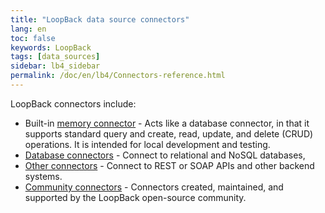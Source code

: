 ```yaml
---
title: "LoopBack data source connectors"
lang: en
toc: false
keywords: LoopBack
tags: [data_sources]
sidebar: lb4_sidebar
permalink: /doc/en/lb4/Connectors-reference.html
---
```


LoopBack connectors include:

- Built-in [memory connector](Memory-connector.html) - Acts like a database connector, in that it supports standard query and create, read, update, and delete (CRUD) operations. It is intended for local development and testing.
- [Database connectors](Database-connectors.html) - Connect to relational and NoSQL databases,
- [Other connectors](Other-connectors.html) - Connect to REST or SOAP APIs and other backend systems.
- [Community connectors](Community-connectors.html) - Connectors created, maintained, and supported by the LoopBack open-source community.
